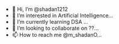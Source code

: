 - 👋 Hi, I’m @shadan1212
- 👀 I’m interested in Artificial Intelligence...
- 🌱 I’m currently learning DSA ...
- 💞️ I’m looking to collaborate on ??...
- 📫 How to reach me @m_shadanO...

<!---
shadan1212/shadan1212 is a ✨ special ✨ repository because its `README.md` (this file) appears on your GitHub profile.
You can click the Preview link to take a look at your changes.
--->
